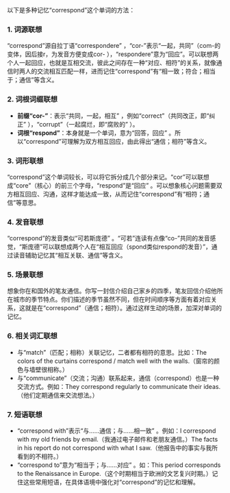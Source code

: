 以下是多种记忆“correspond”这个单词的方法：
### 1. 词源联想
“correspond”源自拉丁语“correspondere” ，“cor-”表示“一起，共同”（com-的变体，因后接r，为发音方便变成cor- ），“respondere”意为“回应”。可以联想两个人一起回应，也就是互相交流，彼此之间存在一种“对应、相符”的关系，就像通信时两人的交流相互匹配一样，进而记住“correspond”有“相一致；符合；相当于；通信”等含义。

### 2. 词根词缀联想
 - **前缀“cor-”**：表示“共同，一起，相互” ，例如“correct”（共同改正，即“纠正” ），“corrupt”（一起腐烂，即“腐败的” ）。
 - **词根“respond”**：本身就是一个单词，意为“回答，回应” 。所以“correspond”可理解为双方相互回应，由此得出“通信；相符”等含义。

### 3. 词形联想
“correspond”这个单词较长，可以将它拆分成几个部分来记。“cor”可以联想成“core”（核心）的前三个字母，“respond”是“回应” 。可以想象核心问题需要双方相互回应、沟通，这样才能达成一致，从而记住“correspond”有“相符；通信”等意思。

### 4. 发音联想
“correspond”的发音类似“可若斯庞德” 。“可若”连读有点像“co-”共同的发音感觉，“斯庞德”可以联想成两个人在“相互回应（spond类似respond的发音）”，通过读音辅助记忆其“相互关联、通信”等含义。

### 5. 场景联想
想象你在和国外的笔友通信。你写一封信介绍自己家乡的四季，笔友回信介绍他所在城市的季节特点。你们描述的季节虽然不同，但在时间顺序等方面有着对应关系，这就是在“correspond”（通信；相符）。通过这样生动的场景，加深对单词的记忆。

### 6. 相关词汇联想
 - 与“match”（匹配；相称）关联记忆，二者都有相符的意思。比如：The colors of the curtains correspond / match well with the walls.（窗帘的颜色与墙壁很相称。）
 - 与“communicate”（交流；沟通）联系起来，通信（correspond）也是一种交流方式。例如：They correspond regularly to communicate their ideas.（他们定期通信来交流想法。）

### 7. 短语联想
 - “correspond with”表示“与……通信；与……相一致” 。例如：I correspond with my old friends by email.（我通过电子邮件和老朋友通信。）The facts in his report do not correspond with what I saw.（他报告中的事实与我所看到的不相符。）
 - “correspond to”意为“相当于；与……对应” 。如：This period corresponds to the Renaissance in Europe.（这个时期相当于欧洲的文艺复兴时期。）记住这些常用短语，在具体语境中强化对“correspond”的记忆和理解。 